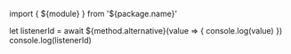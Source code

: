 import { ${module} } from '${package.name}'

let listenerId = await ${method.alternative}(value => {
  console.log(value)
})
console.log(listenerId)